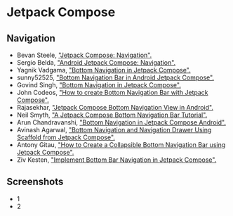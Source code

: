 # Jetpack Compose

Navigation
--------
- Bevan Steele, ["Jetpack Compose: Navigation".](https://www.rockandnull.com/jetpack-compose-navigation/) 
- Sergio Belda, ["Android Jetpack Compose: Navigation".](https://proandroiddev.com/android-jetpack-compose-navigation-1cdfc488b891) 
- Yagnik Vadgama, ["Bottom Navigation in Jetpack Compose".](https://blog.yudiz.com/bottom-navigation-in-jetpack-compose/)
- sunny52525, ["Bottom Navigation Bar in Android Jetpack Compose".](https://www.geeksforgeeks.org/bottom-navigation-bar-in-android-jetpack-compose/)
- Govind Singh, ["Bottom Navigation in Jetpack Compose".](https://mobikul.com/bottom-navigation-in-jetpack-compose/)
- John Codeos, ["How to create Bottom Navigation Bar with Jetpack Compose".](https://johncodeos.com/how-to-create-bottom-navigation-bar-with-jetpack-compose/)
- Rajasekhar, ["Jetpack Compose Bottom Navigation View in Android".](https://developersbreach.com/bottom-navigation-view-compose/)
- Neil Smyth, ["A Jetpack Compose Bottom Navigation Bar Tutorial".](https://www.answertopia.com/jetpack-compose/a-compose-bottom-navigation-bar-tutorial/)
- Arun Chandravanshi, ["Bottom Navigation in Jetpack Compose Android".](https://c1ctech.com/bottom-navigation-in-jetpack-compose-android/)
- Avinash Agarwal, ["Bottom Navigation and Navigation Drawer Using Scaffold from Jetpack Compose".](https://www.droidcon.com/2021/06/01/bottom-navigation-and-navigation-drawer-using-scaffold-from-jetpack-compose/)
- Antony Gitau, ["How to Create a Collapsible Bottom Navigation Bar using Jetpack Compose".](https://www.section.io/engineering-education/collapsible-bottom-navigation-bar-using-jetpack-compose-navigation/)
- Ziv Kesten, ["Implement Bottom Bar Navigation in Jetpack Compose".](https://proandroiddev.com/implement-bottom-bar-navigation-in-jetpack-compose-b530b1cd9ee2)

Screenshots
-----------
- 1
- 2

